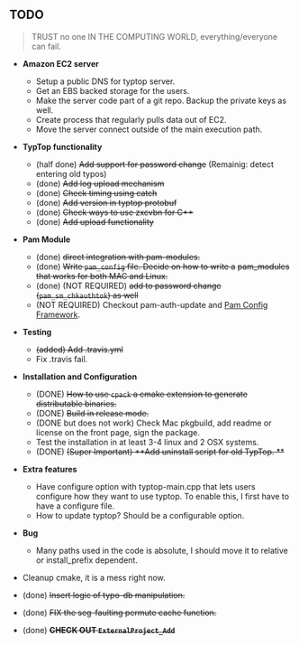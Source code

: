 TODO
- 

> TRUST no one IN THE COMPUTING WORLD, everything/everyone can fail.
 
* **Amazon EC2 server**
  - Setup a public DNS for typtop server.
  - Get an EBS backed storage for the users.
  - Make the server code part of a git repo. Backup the private keys as well.
  - Create process that regularly pulls data out of EC2. 
  - Move the server connect outside of the main execution path.
  
  
* **TypTop functionality**
  - (half done) ~~Add support for password change~~ (Remainig: detect entering old typos)
  - (done) ~~Add log upload mechanism~~
  - (done) ~~Check timing using catch~~
  - (done) ~~Add version in typtop protobuf~~
  - (done) ~~Check ways to use zxcvbn for C++~~
  - (done) ~~Add upload functionality~~

* **Pam Module**
  - (done) ~~direct integration with pam-modules.~~
  - (done) ~~Write `pam_config` file. Decide on how to write a~~
    ~~pam_modules that works for both MAC and Linux.~~
  - (done) (NOT REQUIRED) ~~add to password change (`pam_sm_chkauthtok`) as well~~
  - (NOT REQUIRED) Checkout pam-auth-update and
  [Pam Config Framework](https://wiki.ubuntu.com/PAMConfigFrameworkSpec).

* **Testing**
  - ~~(added) Add .travis.yml~~
  - Fix .travis fail.

* **Installation and Configuration**
  - (DONE) ~~How to use `cpack` a cmake extension to generate distributable binaries.~~
  - (DONE) ~~Build in release mode.~~
  - (DONE but does not work) Check Mac pkgbuild, add readme or license on the front page, sign the package.
  - Test the installation in at least 3-4 linux and 2 OSX systems.
  - (DONE) ~~(Super Important) **Add uninstall script for old TypTop. **~~

* **Extra features**
  - Have configure option with typtop-main.cpp that lets users configure how they want to use typtop.
    To enable this, I first have to have a configure file.
  - How to update typtop? Should be a configurable option.


* **Bug**
  - Many paths used in the code is absolute, I should move it to relative or install_prefix dependent.


* Cleanup cmake, it is a mess right now.
* (done) ~~Insert logic of typo-db manipulation.~~
* (done) ~~FIX the seg-faulting permute cache function.~~
* (done) ~~**CHECK OUT `ExternalProject_Add`**~~
